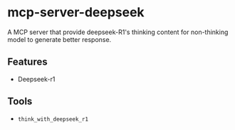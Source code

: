 # mcp-server-deepseek

A MCP server that provide deepseek-R1's thinking content for non-thinking model to generate better response.

## Features

- Deepseek-r1

## Tools

- `think_with_deepseek_r1`
